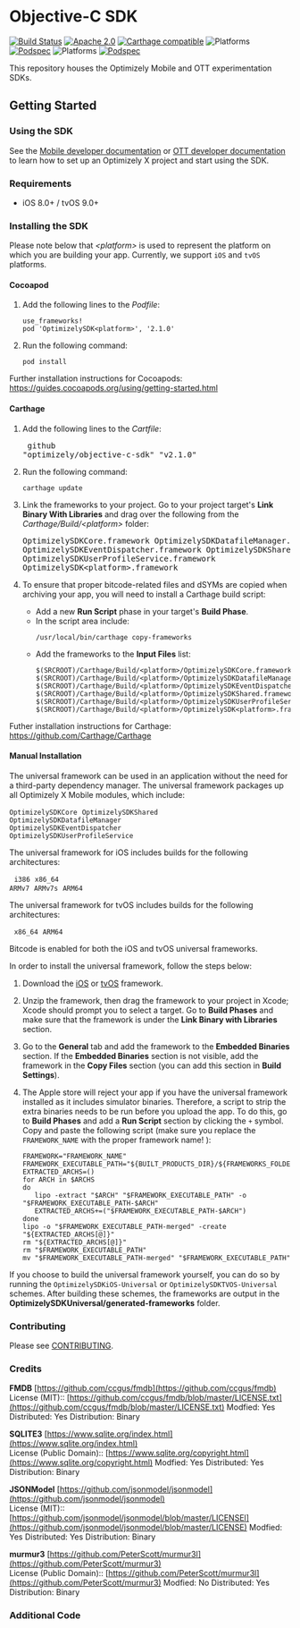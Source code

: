 # Objective-C SDK
[![Build Status](https://travis-ci.org/optimizely/objective-c-sdk.svg?branch=master)](https://travis-ci.org/optimizely/objective-c-sdk/)
[![Apache 2.0](https://img.shields.io/github/license/nebula-plugins/gradle-extra-configurations-plugin.svg)](http://www.apache.org/licenses/LICENSE-2.0)
[![Carthage compatible](https://img.shields.io/badge/Carthage-compatible-4BC51D.svg?style=flat)](https://github.com/carthage/carthage)
![Platforms](https://img.shields.io/cocoapods/p/OptimizelySDKiOS.svg)
[![Podspec](https://img.shields.io/cocoapods/v/OptimizelySDKiOS.svg)](https://cocoapods.org/pods/OptimizelySDKiOS)
![Platforms](https://img.shields.io/cocoapods/p/OptimizelySDKTVOS.svg)
[![Podspec](https://img.shields.io/cocoapods/v/OptimizelySDKTVOS.svg)](https://cocoapods.org/pods/OptimizelySDKTVOS)

This repository houses the Optimizely Mobile and OTT experimentation SDKs.


## Getting Started

### Using the SDK

See the [Mobile developer documentation](https://developers.optimizely.com/x/solutions/sdks/reference/index.html?language=objectivec&platform=mobile) or [OTT developer documentation](https://developers.optimizely.com/x/solutions/sdks/reference/index.html?language=objectivec&platform=ott) to learn how to set
up an Optimizely X project and start using the SDK.

### Requirements
* iOS 8.0+ / tvOS 9.0+

### Installing the SDK
 
Please note below that _\<platform\>_ is used to represent the platform on which you are building your app. Currently, we support ```iOS``` and ```tvOS``` platforms.

#### Cocoapod 
1. Add the following lines to the _Podfile_:<pre>
    ```use_frameworks!```
    ```pod 'OptimizelySDK<platform>', '2.1.0'```
</pre>

2. Run the following command: <pre>``` pod install ```</pre>

Further installation instructions for Cocoapods: https://guides.cocoapods.org/using/getting-started.html

#### Carthage
1. Add the following lines to the _Cartfile_:<pre> 
github "optimizely/objective-c-sdk" "v2.1.0"
</pre>

2. Run the following command:<pre>```carthage update```</pre>

3. Link the frameworks to your project. Go to your project target's **Link Binary With Libraries** and drag over the following from the _Carthage/Build/\<platform\>_ folder: <pre> 
      OptimizelySDKCore.framework
      OptimizelySDKDatafileManager.framework
      OptimizelySDKEventDispatcher.framework
      OptimizelySDKShared.framework
      OptimizelySDKUserProfileService.framework
      OptimizelySDK\<platform\>.framework</pre>

4. To ensure that proper bitcode-related files and dSYMs are copied when archiving your app, you will need to install a Carthage build script:
      - Add a new **Run Script** phase in your target's **Build Phase**.</br>
      - In the script area include:<pre>
      ```/usr/local/bin/carthage copy-frameworks```</pre> 
      - Add the frameworks to the **Input Files** list:<pre>
            ```$(SRCROOT)/Carthage/Build/<platform>/OptimizelySDKCore.framework```
            ```$(SRCROOT)/Carthage/Build/<platform>/OptimizelySDKDatafileManager.framework```
            ```$(SRCROOT)/Carthage/Build/<platform>/OptimizelySDKEventDispatcher.framework```
            ```$(SRCROOT)/Carthage/Build/<platform>/OptimizelySDKShared.framework```
            ```$(SRCROOT)/Carthage/Build/<platform>/OptimizelySDKUserProfileService.framework```
            ```$(SRCROOT)/Carthage/Build/<platform>/OptimizelySDK<platform>.framework```</pre>

Futher installation instructions for Carthage: https://github.com/Carthage/Carthage

#### Manual Installation

The universal framework can be used in an application without the need for a third-party dependency manager. The universal framework packages up all Optimizely X Mobile modules, which include:<pre>
	```OptimizelySDKCore```
	```OptimizelySDKShared```
	```OptimizelySDKDatafileManager```
	```OptimizelySDKEventDispatcher```
	```OptimizelySDKUserProfileService```</pre>

The universal framework for iOS includes builds for the following architectures:<pre>
	```i386```
	```x86_64```
	```ARMv7```
	```ARMv7s```
	```ARM64```</pre>

The universal framework for tvOS includes builds for the following architectures:<pre>
	```x86_64```
	```ARM64```</pre>

Bitcode is enabled for both the iOS and tvOS universal frameworks. 

In order to install the universal framework, follow the steps below:

1. Download the [iOS](./OptimizelySDKUniversal/generated-frameworks/Release-iOS-universal-SDK/OptimizelySDKiOS.framework.zip) or [tvOS](./OptimizelySDKUniversal/generated-frameworks/Release-tvOS-universal-SDK/OptimizelySDKTVOS.framework.zip) framework.

2. Unzip the framework, then drag the framework to your project in Xcode; Xcode should prompt you to select a target. Go to **Build Phases** and make sure that the framework is under the **Link Binary with Libraries** section.
 
3. Go to the **General** tab and add the framework to the **Embedded Binaries** section. If the **Embedded Binaries** section is not visible, add the framework in the **Copy Files** section (you can add this section in **Build Settings**).

4. The Apple store will reject your app if you have the universal framework installed as it includes simulator binaries. Therefore, a script to strip the extra binaries needs to be run before you upload the app. To do this, go to **Build Phases** and add a **Run Script** section by clicking the ```+``` symbol. Copy and paste the following script (make sure you replace the ```FRAMEWORK_NAME``` with the proper framework name!
):
	 ```
	FRAMEWORK="FRAMEWORK_NAME"
	FRAMEWORK_EXECUTABLE_PATH="${BUILT_PRODUCTS_DIR}/${FRAMEWORKS_FOLDER_PATH}/$FRAMEWORK.framework/$FRAMEWORK"
	EXTRACTED_ARCHS=()
	for ARCH in $ARCHS
	do
		lipo -extract "$ARCH" "$FRAMEWORK_EXECUTABLE_PATH" -o "$FRAMEWORK_EXECUTABLE_PATH-$ARCH"
		EXTRACTED_ARCHS+=("$FRAMEWORK_EXECUTABLE_PATH-$ARCH")
	done
	lipo -o "$FRAMEWORK_EXECUTABLE_PATH-merged" -create "${EXTRACTED_ARCHS[@]}"
	rm "${EXTRACTED_ARCHS[@]}"
	rm "$FRAMEWORK_EXECUTABLE_PATH"
	mv "$FRAMEWORK_EXECUTABLE_PATH-merged" "$FRAMEWORK_EXECUTABLE_PATH"
	```
If you choose to build the universal framework yourself, you can do so by running the ```OptimizelySDKiOS-Universal``` or ```OptimizelySDKTVOS-Universal``` schemes. After building these schemes, the frameworks are output in the **OptimizelySDKUniversal/generated-frameworks** folder.

### Contributing
Please see [CONTRIBUTING](CONTRIBUTING.md).

### Credits

**FMDB** [https://github.com/ccgus/fmdb](https://github.com/ccgus/fmdb)  
License (MIT):: [https://github.com/ccgus/fmdb/blob/master/LICENSE.txt](https://github.com/ccgus/fmdb/blob/master/LICENSE.txt)
Modfied: Yes
Distributed: Yes
Distribution: Binary

**SQLITE3** [https://www.sqlite.org/index.html](https://www.sqlite.org/index.html)  
License (Public Domain):: [https://www.sqlite.org/copyright.html](https://www.sqlite.org/copyright.html)
Modfied: Yes
Distributed: Yes
Distribution: Binary

**JSONModel** [https://github.com/jsonmodel/jsonmodel](https://github.com/jsonmodel/jsonmodel)  
License (MIT):: [https://github.com/jsonmodel/jsonmodel/blob/master/LICENSEl](https://github.com/jsonmodel/jsonmodel/blob/master/LICENSE)
Modfied: Yes
Distributed: Yes
Distribution: Binary

**murmur3** [https://github.com/PeterScott/murmur3l](https://github.com/PeterScott/murmur3)  
License (Public Domain):: [https://github.com/PeterScott/murmur3l](https://github.com/PeterScott/murmur3)
Modfied: No
Distributed: Yes
Distribution: Binary

### Additional Code
